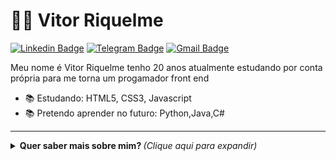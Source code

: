 # :man_technologist: Vitor Riquelme

[![Linkedin Badge](https://img.shields.io/badge/-LinkedIn-blue?style=for-the-badge&logo=Linkedin&logoColor=white&link=https://www.linkedin.com/in/vitor-riquelme-986496222/)](https://www.linkedin.com/in/vitor-riquelme-986496222/)
[![Telegram Badge](https://img.shields.io/badge/-Telegram-1ca0f1?style=for-the-badge&labelColor=1ca0f1&logo=telegram&logoColor=white&link=https://t.me/vitoriquelme)](https://t.me/vitoriquelme)
[![Gmail Badge](https://img.shields.io/badge/-Gmail-c14438?style=for-the-badge&logo=Gmail&logoColor=white&link=mailto:vitoriquelme1@gmail.com)](mailto:vitoriquelme1@gmail.com)

Meu nome é Vitor Riquelme  tenho 20 anos atualmente estudando por conta própria para me torna um progamador front end

- :books: Estudando: HTML5, CSS3, Javascript
- :books: Pretendo aprender no futuro: Python,Java,C#

---

<details>
  <summary> <b> Quer saber mais sobre mim? </b> <i>(Clique aqui para expandir)</i> </summary></br>
  
  - Comecei a me interessar por progamação no começo de 2022, mas nunca passava na minha cabeça começar a progamar já que eu estava cursando uma faculdade na época, porém depois de muito refletir sobre, percebi que não era aquilo que eu realmente queria fazer, deixei a faculdade pra trás no final de abril e comecei a me focar em programação, mais especificamente em front end o qual despertou o meu interesse.
  
  - Sou uma pessoa calma e até um pouco introvertida porém isso não me impede de trabalhar em equipe ou ter boas relações com as peessoas, lido bem melhor seguindo ordens do que dando elas mas se eu tiver alguma ideia ou algo que me incomode não tenho medo de falar e dar as minhas opiniões.
  
  - Sou totalmente aberto a dicas e criticas acho que essa é a melhor forma de se tornar excelente em algo
  
  ---
  
  ### Github stats
 </br><a href="https://github.com/VitorRiquelme/github-readme-stats">
    <img align="center" src="https://github-readme-stats.vercel.app/api?username=VitorRiquelme&show_icons=true&count_private=true&theme=tokyonight&hide=issues" />
  </a>
  
 <a href="https://github.com/VitorRiquelme/github-readme-stats">
    <img align="center" src="https://github-readme-stats.vercel.app/api/top-langs/?username=VitorRiquelme&layout=compact&langs_count=7&theme=tokyonight"/>
  </a>
  
  ---
  ### Tecnologias usadas
  
  <img align="center" alt="Rafa-Js" height="30" width="40" src="https://raw.githubusercontent.com/devicons/devicon/master/icons/javascript/javascript-plain.svg">
  <img align="center" alt="Rafa-HTML" height="30" width="40" src="https://raw.githubusercontent.com/devicons/devicon/master/icons/html5/html5-original.svg">
  <img align="center" alt="Rafa-CSS" height="30" width="40" src="https://raw.githubusercontent.com/devicons/devicon/master/icons/css3/css3-original.svg">
  
  
  ---
   <a href="https://github.com/VitorRiquelme/github-profile-views-counter">
    <img src="https://komarev.com/ghpvc/?username=VitorRiquelme">
 
